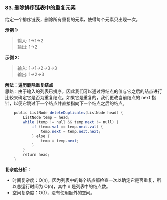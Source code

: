 ### 83. 删除排序链表中的重复元素
给定一个排序链表，删除所有重复的元素，使得每个元素只出现一次。

**示例 1:**

>输入: 1->1->2  
>输出: 1->2

**示例 2:**

>输入: 1->1->2->3->3  
>输出: 1->2->3

**解法：遍历删除重复结点**  
思路：由于输入的列表已排序，因此我们可以通过将结点的值与它之后的结点进行比较来确定它是否为重复结点。如果它是重复的，我们更改当前结点的 next 指针，以便它跳过下一个结点并直接指向下一个结点之后的结点。

```Java
    public ListNode deleteDuplicates(ListNode head) {
        ListNode temp = head;
        while (temp != null && temp.next != null) {
            if (temp.val == temp.next.val) {
                temp.next = temp.next.next;
            } else {
                temp = temp.next;
            }
        }
        return head;
    }
```
**复杂度分析：**

* 时间复杂度：O(n)，因为列表中的每个结点都检查一次以确定它是否重复，所以总运行时间为 O(n)，其中 n 是列表中的结点数。
* 空间复杂度：O(1)，没有使用额外的空间。
